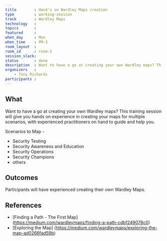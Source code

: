 ```yaml
---
title        : Hand's on Wardley Maps creation
type         : working-session
track        : Wardley Maps
technology   :
topics       :
featured     :
when_day     : Mon
when_time    : PM-3
room_layout  :
room_id      : room-2
session_slack: 
status       : done
description  : Want to have a go at creating your own Wardley maps? This training session will give you hands on experience in creating maps for multiple scenarios, with experienced practitioners on hand to guide and help you.
organizers   :
    - Tony Richards
participants :
---
```



## What

Want to have a go at creating your own Wardley maps? 
This training session will give you hands on experience in creating your maps for multiple scenarios, with experienced practitioners on hand to guide and help you.

Scenarios to Map - 
- Security Testing
- Security Awareness and Education
- Security Operations
- Security Champions
- others

## Outcomes

Participants will have experienced creating their own Wardley Maps.

## References

- [Finding a Path - The First Map] (https://medium.com/wardleymaps/finding-a-path-cdb1249078c0)
- [Exploring the Map] (https://medium.com/wardleymaps/exploring-the-map-ad0266fad59b)

